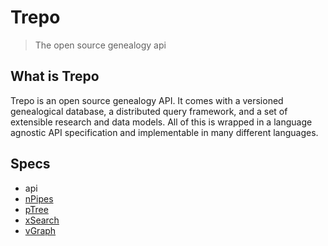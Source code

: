 # Trepo
> The open source genealogy api

## What is Trepo
Trepo is an open source genealogy API. It comes with a versioned genealogical database, a distributed query framework, and a set of extensible research and data models. All of this is wrapped in a language agnostic API specification and implementable in many different languages.

## Specs
* api
* [nPipes](npipes/README.md)
* [pTree](ptree/README.md)
* [xSearch](xSearch/README.md)
* [vGraph](vgraph/README.md)
